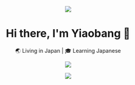 <p align="center">
  <img src="https://capsule-render.vercel.app/api?type=shark&color=gradient&text=Yiaobang's%20Code%20Zone&fontAlign=50&fontSize=40&animation=twinkling&desc=Powered%20by%20Kotlin%20and%20Caffeine&descSize=16&descAlign=50" />
</p>
<h1 align="center">Hi there, I'm Yiaobang 👋</h1>
<p align="center">
  🌏 Living in Japan | 🎓 Learning Japanese 
</p>

<p align="center">
  <img src="https://readme-typing-svg.demolab.com?font=Press+Start+2P&pause=1000&color=FF4500&center=true&vCenter=true&width=550&lines=I+code+therefore+I+am.;Sleep+is+for+the+weak.;Kotlin+is+my+spirit+animal.;My+bugs+have+features.;Living+the+404+life."/>
</p>

<p align="center">
  <img src="https://github-readme-stats.vercel.app/api/top-langs/?username=yiaobang&layout=compact&langs_count=6&theme=radical&cache_seconds=60" />
</p>


